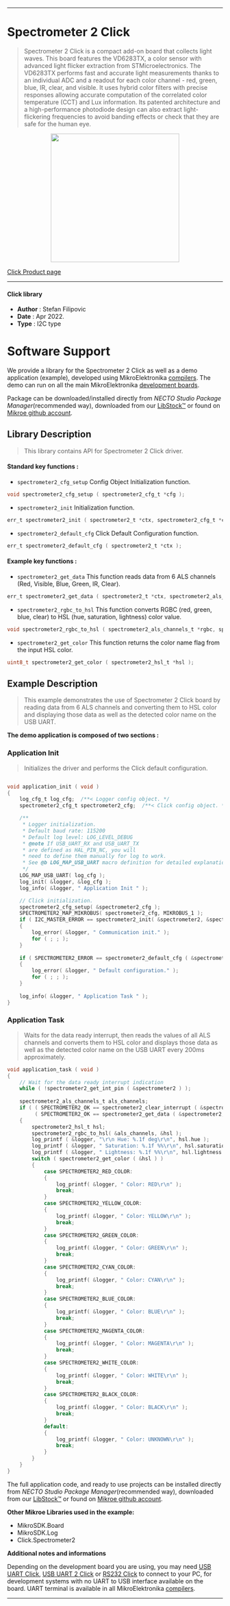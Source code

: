 
---
# Spectrometer 2 Click

> Spectrometer 2 Click is a compact add-on board that collects light waves. This board features the VD6283TX, a color sensor with advanced light flicker extraction from STMicroelectronics. The VD6283TX performs fast and accurate light measurements thanks to an individual ADC and a readout for each color channel - red, green, blue, IR, clear, and visible. It uses hybrid color filters with precise responses allowing accurate computation of the correlated color temperature (CCT) and Lux information. Its patented architecture and a high-performance photodiode design can also extract light-flickering frequencies to avoid banding effects or check that they are safe for the human eye.

<p align="center">
  <img src="https://download.mikroe.com/images/click_for_ide/spectrometer2_click.png" height=300px>
</p>

[Click Product page](https://www.mikroe.com/spectrometer-2-click)

---


#### Click library

- **Author**        : Stefan Filipovic
- **Date**          : Apr 2022.
- **Type**          : I2C type


# Software Support

We provide a library for the Spectrometer 2 Click
as well as a demo application (example), developed using MikroElektronika
[compilers](https://www.mikroe.com/necto-studio).
The demo can run on all the main MikroElektronika [development boards](https://www.mikroe.com/development-boards).

Package can be downloaded/installed directly from *NECTO Studio Package Manager*(recommended way), downloaded from our [LibStock&trade;](https://libstock.mikroe.com) or found on [Mikroe github account](https://github.com/MikroElektronika/mikrosdk_click_v2/tree/master/clicks).

## Library Description

> This library contains API for Spectrometer 2 Click driver.

#### Standard key functions :

- `spectrometer2_cfg_setup` Config Object Initialization function.
```c
void spectrometer2_cfg_setup ( spectrometer2_cfg_t *cfg );
```

- `spectrometer2_init` Initialization function.
```c
err_t spectrometer2_init ( spectrometer2_t *ctx, spectrometer2_cfg_t *cfg );
```

- `spectrometer2_default_cfg` Click Default Configuration function.
```c
err_t spectrometer2_default_cfg ( spectrometer2_t *ctx );
```

#### Example key functions :

- `spectrometer2_get_data` This function reads data from 6 ALS channels (Red, Visible, Blue, Green, IR, Clear).
```c
err_t spectrometer2_get_data ( spectrometer2_t *ctx, spectrometer2_als_channels_t *als_channels );
```

- `spectrometer2_rgbc_to_hsl` This function converts RGBC (red, green, blue, clear) to HSL (hue, saturation, lightness) color value.
```c
void spectrometer2_rgbc_to_hsl ( spectrometer2_als_channels_t *rgbc, spectrometer2_hsl_t *hsl );
```

- `spectrometer2_get_color` This function returns the color name flag from the input HSL color.
```c
uint8_t spectrometer2_get_color ( spectrometer2_hsl_t *hsl );
```

## Example Description

> This example demonstrates the use of Spectrometer 2 Click board by reading data from 6 ALS channels and
converting them to HSL color and displaying those data as well as the detected color name on the USB UART.

**The demo application is composed of two sections :**

### Application Init

> Initializes the driver and performs the Click default configuration.

```c

void application_init ( void )
{
    log_cfg_t log_cfg;  /**< Logger config object. */
    spectrometer2_cfg_t spectrometer2_cfg;  /**< Click config object. */

    /** 
     * Logger initialization.
     * Default baud rate: 115200
     * Default log level: LOG_LEVEL_DEBUG
     * @note If USB_UART_RX and USB_UART_TX 
     * are defined as HAL_PIN_NC, you will 
     * need to define them manually for log to work. 
     * See @b LOG_MAP_USB_UART macro definition for detailed explanation.
     */
    LOG_MAP_USB_UART( log_cfg );
    log_init( &logger, &log_cfg );
    log_info( &logger, " Application Init " );

    // Click initialization.
    spectrometer2_cfg_setup( &spectrometer2_cfg );
    SPECTROMETER2_MAP_MIKROBUS( spectrometer2_cfg, MIKROBUS_1 );
    if ( I2C_MASTER_ERROR == spectrometer2_init( &spectrometer2, &spectrometer2_cfg ) ) 
    {
        log_error( &logger, " Communication init." );
        for ( ; ; );
    }
    
    if ( SPECTROMETER2_ERROR == spectrometer2_default_cfg ( &spectrometer2 ) )
    {
        log_error( &logger, " Default configuration." );
        for ( ; ; );
    }
    
    log_info( &logger, " Application Task " );
}

```

### Application Task

> Waits for the data ready interrupt, then reads the values of all ALS channels and converts
them to HSL color and displays those data as well as the detected color name on the USB UART every 200ms approximately.

```c
void application_task ( void )
{
    // Wait for the data ready interrupt indication
    while ( !spectrometer2_get_int_pin ( &spectrometer2 ) );
    
    spectrometer2_als_channels_t als_channels;
    if ( ( SPECTROMETER2_OK == spectrometer2_clear_interrupt ( &spectrometer2 ) ) &&
         ( SPECTROMETER2_OK == spectrometer2_get_data ( &spectrometer2, &als_channels ) ) )
    {
        spectrometer2_hsl_t hsl;
        spectrometer2_rgbc_to_hsl( &als_channels, &hsl );
        log_printf ( &logger, "\r\n Hue: %.1f deg\r\n", hsl.hue );
        log_printf ( &logger, " Saturation: %.1f %%\r\n", hsl.saturation );
        log_printf ( &logger, " Lightness: %.1f %%\r\n", hsl.lightness );
        switch ( spectrometer2_get_color ( &hsl ) )
        {
            case SPECTROMETER2_RED_COLOR:
            {
                log_printf( &logger, " Color: RED\r\n" );
                break;
            }
            case SPECTROMETER2_YELLOW_COLOR:
            {
                log_printf( &logger, " Color: YELLOW\r\n" );
                break;
            }
            case SPECTROMETER2_GREEN_COLOR:
            {
                log_printf( &logger, " Color: GREEN\r\n" );
                break;
            }
            case SPECTROMETER2_CYAN_COLOR:
            {
                log_printf( &logger, " Color: CYAN\r\n" );
                break;
            }
            case SPECTROMETER2_BLUE_COLOR:
            {
                log_printf( &logger, " Color: BLUE\r\n" );
                break;
            }
            case SPECTROMETER2_MAGENTA_COLOR:
            {
                log_printf( &logger, " Color: MAGENTA\r\n" );
                break;
            }
            case SPECTROMETER2_WHITE_COLOR:
            {
                log_printf( &logger, " Color: WHITE\r\n" );
                break;
            }
            case SPECTROMETER2_BLACK_COLOR:
            {
                log_printf( &logger, " Color: BLACK\r\n" );
                break;
            }
            default:
            {
                log_printf( &logger, " Color: UNKNOWN\r\n" );
                break;
            }
        }
    }
}
```

The full application code, and ready to use projects can be installed directly from *NECTO Studio Package Manager*(recommended way), downloaded from our [LibStock&trade;](https://libstock.mikroe.com) or found on [Mikroe github account](https://github.com/MikroElektronika/mikrosdk_click_v2/tree/master/clicks).

**Other Mikroe Libraries used in the example:**

- MikroSDK.Board
- MikroSDK.Log
- Click.Spectrometer2

**Additional notes and informations**

Depending on the development board you are using, you may need
[USB UART Click](https://www.mikroe.com/usb-uart-click),
[USB UART 2 Click](https://www.mikroe.com/usb-uart-2-click) or
[RS232 Click](https://www.mikroe.com/rs232-click) to connect to your PC, for
development systems with no UART to USB interface available on the board. UART
terminal is available in all MikroElektronika
[compilers](https://shop.mikroe.com/compilers).

---
